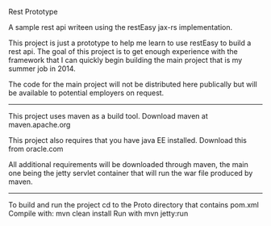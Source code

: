 Rest Prototype

A sample rest api writeen using the restEasy jax-rs implementation.

This project is just a prototype to help me learn to use restEasy to build a rest api. The goal of this project is to get enough experience with the framework that I can quickly begin building the main project that is my summer job in 2014.

The code for the main project will not be distributed here publically but will be available to potential employers on request.

------------------------------------------------------------------------------

This project uses maven as a build tool. Download maven at maven.apache.org

This project also requires that you have java EE installed. Download this from oracle.com

All additional requirements will be downloaded through maven, the main one being the jetty servlet container that will run the war file produced by maven.

------------------------------------------------------------------------------
To build and run the project cd to the Proto directory that contains pom.xml
Compile with: mvn clean install
Run with mvn jetty:run
